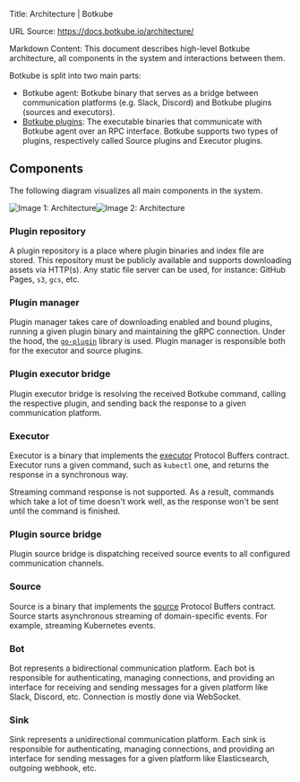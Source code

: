 Title: Architecture | Botkube

URL Source: https://docs.botkube.io/architecture/

Markdown Content:
This document describes high-level Botkube architecture, all components in the system and interactions between them.

Botkube is split into two main parts:

*   Botkube agent: Botkube binary that serves as a bridge between communication platforms (e.g. Slack, Discord) and Botkube plugins (sources and executors).
*   [Botkube plugins](https://docs.botkube.io/plugins/): The executable binaries that communicate with Botkube agent over an RPC interface. Botkube supports two types of plugins, respectively called Source plugins and Executor plugins.

Components[​](https://docs.botkube.io/architecture/#components "Direct link to Components")
-------------------------------------------------------------------------------------------

The following diagram visualizes all main components in the system.

![Image 1: Architecture](https://docs.botkube.io/assets/images/arch-light-5dd32e39675b8833f7bcf6cfe2340542.svg#gh-light-mode-only)![Image 2: Architecture](https://docs.botkube.io/assets/images/arch-dark-d40e372bd6c7930979ab40b08b32ebfb.svg#gh-dark-mode-only)

### Plugin repository[​](https://docs.botkube.io/architecture/#plugin-repository "Direct link to Plugin repository")

A plugin repository is a place where plugin binaries and index file are stored. This repository must be publicly available and supports downloading assets via HTTP(s). Any static file server can be used, for instance: GitHub Pages, `s3`, `gcs`, etc.

### Plugin manager[​](https://docs.botkube.io/architecture/#plugin-manager "Direct link to Plugin manager")

Plugin manager takes care of downloading enabled and bound plugins, running a given plugin binary and maintaining the gRPC connection. Under the hood, the [`go-plugin`](https://github.com/hashicorp/go-plugin/) library is used. Plugin manager is responsible both for the executor and source plugins.

### Plugin executor bridge[​](https://docs.botkube.io/architecture/#plugin-executor-bridge "Direct link to Plugin executor bridge")

Plugin executor bridge is resolving the received Botkube command, calling the respective plugin, and sending back the response to a given communication platform.

### Executor[​](https://docs.botkube.io/architecture/#executor "Direct link to Executor")

Executor is a binary that implements the [executor](https://github.com/kubeshop/botkube/blob/main/proto/executor.proto) Protocol Buffers contract. Executor runs a given command, such as `kubectl` one, and returns the response in a synchronous way.

Streaming command response is not supported. As a result, commands which take a lot of time doesn't work well, as the response won't be sent until the command is finished.

### Plugin source bridge[​](https://docs.botkube.io/architecture/#plugin-source-bridge "Direct link to Plugin source bridge")

Plugin source bridge is dispatching received source events to all configured communication channels.

### Source[​](https://docs.botkube.io/architecture/#source "Direct link to Source")

Source is a binary that implements the [source](https://github.com/kubeshop/botkube/blob/main/proto/source.proto) Protocol Buffers contract. Source starts asynchronous streaming of domain-specific events. For example, streaming Kubernetes events.

### Bot[​](https://docs.botkube.io/architecture/#bot "Direct link to Bot")

Bot represents a bidirectional communication platform. Each bot is responsible for authenticating, managing connections, and providing an interface for receiving and sending messages for a given platform like Slack, Discord, etc. Connection is mostly done via WebSocket.

### Sink[​](https://docs.botkube.io/architecture/#sink "Direct link to Sink")

Sink represents a unidirectional communication platform. Each sink is responsible for authenticating, managing connections, and providing an interface for sending messages for a given platform like Elasticsearch, outgoing webhook, etc.
